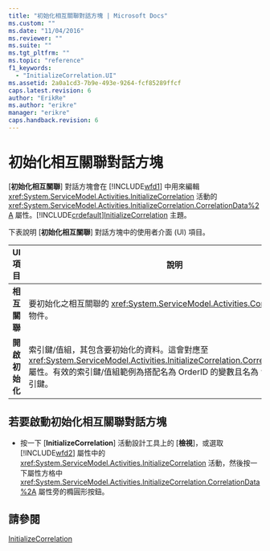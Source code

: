 ```yaml
---
title: "初始化相互關聯對話方塊 | Microsoft Docs"
ms.custom: ""
ms.date: "11/04/2016"
ms.reviewer: ""
ms.suite: ""
ms.tgt_pltfrm: ""
ms.topic: "reference"
f1_keywords: 
  - "InitializeCorrelation.UI"
ms.assetid: 2a0a1cd3-7b9e-493e-9264-fcf85289ffcf
caps.latest.revision: 6
author: "ErikRe"
ms.author: "erikre"
manager: "erikre"
caps.handback.revision: 6
---
```

# 初始化相互關聯對話方塊
\[**初始化相互關聯**\] 對話方塊會在 [!INCLUDE[wfd1](../workflow-designer/includes/wfd1_md.md)] 中用來編輯 <xref:System.ServiceModel.Activities.InitializeCorrelation> 活動的 <xref:System.ServiceModel.Activities.InitializeCorrelation.CorrelationData%2A> 屬性。[!INCLUDE[crdefault](../test/includes/crdefault_md.md)][InitializeCorrelation](../workflow-designer/initializecorrelation-activity-designer.md) 主題。  
  
 下表說明 \[**初始化相互關聯**\] 對話方塊中的使用者介面 \(UI\) 項目。  
  
|UI 項目|說明|  
|-----------|--------|  
|**相互關聯**|要初始化之相互關聯的 <xref:System.ServiceModel.Activities.CorrelationHandle> 物件。|  
|**開啟初始化**|索引鍵\/值組，其包含要初始化的資料。這會對應至 <xref:System.ServiceModel.Activities.InitializeCorrelation.CorrelationData%2A> 屬性。有效的索引鍵\/值組範例為搭配名為 OrderID 的變數且名為 “OrderID” 的索引鍵。|  
  
## 若要啟動初始化相互關聯對話方塊  
  
-   按一下 \[**InitializeCorrelation**\] 活動設計工具上的 \[**檢視**\]，或選取 [!INCLUDE[wfd2](../workflow-designer/includes/wfd2_md.md)] 屬性中的 <xref:System.ServiceModel.Activities.InitializeCorrelation> 活動，然後按一下屬性方格中 <xref:System.ServiceModel.Activities.InitializeCorrelation.CorrelationData%2A> 屬性旁的橢圓形按鈕。  
  
## 請參閱  
 [InitializeCorrelation](../workflow-designer/initializecorrelation-activity-designer.md)